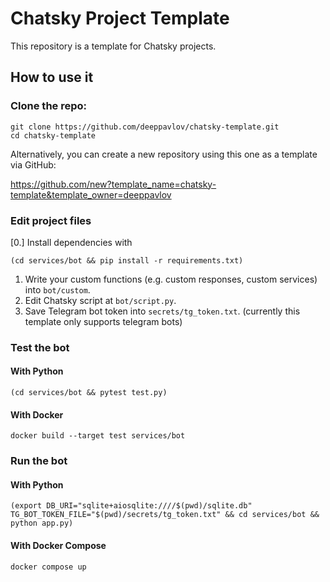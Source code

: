 # Chatsky Project Template

This repository is a template for Chatsky projects.

## How to use it

### Clone the repo:

```shell
git clone https://github.com/deeppavlov/chatsky-template.git
cd chatsky-template
```

Alternatively, you can create a new repository using this one as a template via GitHub:

https://github.com/new?template_name=chatsky-template&template_owner=deeppavlov

### Edit project files

[0.] Install dependencies with
   ```shell
   (cd services/bot && pip install -r requirements.txt)
   ```
1. Write your custom functions (e.g. custom responses, custom services) into `bot/custom`.
2. Edit Chatsky script at `bot/script.py`.
3. Save Telegram bot token into `secrets/tg_token.txt`. (currently this template only supports telegram bots)

### Test the bot

#### With Python

```shell
(cd services/bot && pytest test.py)
```
#### With Docker

```shell
docker build --target test services/bot
```

### Run the bot

#### With Python

```shell
(export DB_URI="sqlite+aiosqlite:////$(pwd)/sqlite.db" TG_BOT_TOKEN_FILE="$(pwd)/secrets/tg_token.txt" && cd services/bot && python app.py)
```

#### With Docker Compose

```shell
docker compose up
```
